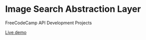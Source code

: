 # Image Search Abstraction Layer

FreeCodeCamp API Development Projects

[Live demo](https://auspicious-raver.glitch.me/)